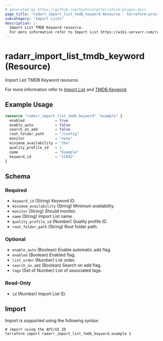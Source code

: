 ```yaml
---
# generated by https://github.com/hashicorp/terraform-plugin-docs
page_title: "radarr_import_list_tmdb_keyword Resource - terraform-provider-radarr"
subcategory: "Import Lists"
description: |-
  Import List TMDB Keyword resource.
  For more information refer to Import List https://wiki.servarr.com/radarr/settings#import-lists and TMDB Keyword https://wiki.servarr.com/radarr/supported#tmdbkeywordimport.
---
```


# radarr_import_list_tmdb_keyword (Resource)

<!-- subcategory:Import Lists -->Import List TMDB Keyword resource.
For more information refer to [Import List](https://wiki.servarr.com/radarr/settings#import-lists) and [TMDB Keyword](https://wiki.servarr.com/radarr/supported#tmdbkeywordimport).

## Example Usage

```terraform
resource "radarr_import_list_tmdb_keyword" "example" {
  enabled              = true
  enable_auto          = false
  search_on_add        = false
  root_folder_path     = "/config"
  monitor              = "none"
  minimum_availability = "tba"
  quality_profile_id   = 1
  name                 = "Example"
  keyword_id           = "11842"
}
```

<!-- schema generated by tfplugindocs -->
## Schema

### Required

- `keyword_id` (String) Keyword ID.
- `minimum_availability` (String) Minimum availability.
- `monitor` (String) Should monitor.
- `name` (String) Import List name.
- `quality_profile_id` (Number) Quality profile ID.
- `root_folder_path` (String) Root folder path.

### Optional

- `enable_auto` (Boolean) Enable automatic add flag.
- `enabled` (Boolean) Enabled flag.
- `list_order` (Number) List order.
- `search_on_add` (Boolean) Search on add flag.
- `tags` (Set of Number) List of associated tags.

### Read-Only

- `id` (Number) Import List ID.

## Import

Import is supported using the following syntax:

```shell
# import using the API/UI ID
terraform import radarr_import_list_tmdb_keyword.example 1
```
